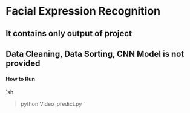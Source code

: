 # Facial Expression Recognition

## It contains only output of project

## Data Cleaning, Data Sorting, CNN Model is not provided

#### How to Run 
`sh
> python Video_predict.py
`
